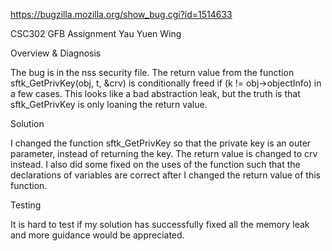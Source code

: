 https://bugzilla.mozilla.org/show_bug.cgi?id=1514633

CSC302 GFB Assignment Yau Yuen Wing

Overview & Diagnosis

The bug is in the nss security file.
The return value from the function sftk_GetPrivKey(obj, t, &crv) is conditionally freed if (k != obj->objectInfo) in a few cases.
This looks like a bad abstraction leak, but the truth is that sftk_GetPrivKey is only loaning the return value.

Solution

I changed the function sftk_GetPrivKey so that the private key is an outer parameter, instead of returning the key. The return value is changed to crv instead.
I also did some fixed on the uses of the function such that the declarations of variables are correct after I changed the return value of this function.


Testing

It is hard to test if my solution has successfully fixed all the memory leak and more guidance would be appreciated.
